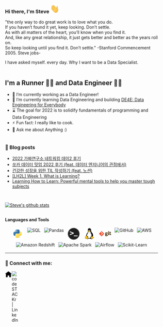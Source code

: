 ### Hi there, I'm Steve <img src="https://github.com/Steve-YJ/Steve-yj/blob/main/wave.gif" width="30" height="30">

"the only way to do great work is to love what you do.<br>
If you haven’t found it yet, keep looking. Don’t settle.<br>
As with all matters of the heart, you’ll know when you find it.<br>
And, like any great relationship, it just gets better and better as the years roll on.<br>
So keep looking until you find it. Don’t settle." -Stanford Commencement 2005. Steve jobs- <br>

I have asked myself. every day. Why I want to be a Data Specialist. 
<br></br>

## I'm a Runner 🏃🏻 and  Data Engineer 👨‍💻
- 🔭  I’m currently working as a Data Engineer!
- 🌱  I’m currently learning Data Engineering and building [DE4E: Data Engineering for Everybody](https://github.com/Pseudo-Lab/data-engineering-for-everybody)
- ⌛️  The goal for 2022 is to solidify fundamentals of programming and Data Engineering
- ⚡  Fun fact: I really like to cook. 
- 💬  Ask me about Anything :)
<br></br>

### 📗 Blog posts
<!-- BLOG-POST-LIST:START -->
- [2022 가짜연구소 네트워킹 데이2 후기](https://deepinsight.tistory.com/206)
- [쏘카 데이터 밋업 2022 후기 &lpar;feat. 데이터 엔지니어의 관점에서&rpar;](https://deepinsight.tistory.com/205)
- [건강한 성장을 위한 TIL 작성하기 &lpar;feat. 노션&rpar;](https://deepinsight.tistory.com/204)
- [[LH2L] Week 1. What is Learning?](https://deepinsight.tistory.com/199)
- [Learning How to Learn: Powerful mental tools to help you master tough subjects](https://deepinsight.tistory.com/197)
<!-- BLOG-POST-LIST:END -->
<br>

[![Steve's github stats](https://github-readme-stats.vercel.app/api?username=steve-yj&show_icons=true&theme=vue-dark)](https://github.com/steve-yj/github-readme-stats)<br></br>

**Languages and Tools** 
<p align="center">
<img src="https://raw.githubusercontent.com/github/explore/80688e429a7d4ef2fca1e82350fe8e3517d3494d/topics/python/python.png" alt="Python" height="40" style="vertical-align:top; margin:4px">
<img src="https://www.freelogovectors.net/wp-content/uploads/2022/03/azure_sql_managed_instance_freelogovectors.net_.png" alt="SQL" height="40" style="vertical-align:top; margin:4px">
<img src="https://spark.apache.org/images/pandas.png" alt="Pandas" height="40" style="vertical-align:top; margin:4px">
<img src="https://raw.githubusercontent.com/github/explore/80688e429a7d4ef2fca1e82350fe8e3517d3494d/topics/terminal/terminal.png" alt="Terminal" height="40" style="vertical-align:top; margin:4px">
<img src="https://raw.githubusercontent.com/github/explore/80688e429a7d4ef2fca1e82350fe8e3517d3494d/topics/linux/linux.png" alt="Linux" height="40" style="vertical-align:top; margin:4px">
<img src="https://raw.githubusercontent.com/github/explore/80688e429a7d4ef2fca1e82350fe8e3517d3494d/topics/git/git.png" alt="git" height="40" style="vertical-align:top; margin:4px">
<img src="https://camo.githubusercontent.com/d20181791a7d3716b202e8c3549c20cd5d435bb6bbb2556fbcf99f7841f48d5e/68747470733a2f2f63646e2d69636f6e732d706e672e666c617469636f6e2e636f6d2f3531322f353936382f353936383836362e706e67" alt="GitHub" height="40" style="vertical-align:top; margin:4px">
<img src="https://a0.awsstatic.com/libra-css/images/logos/aws_logo_smile_1200x630.png" alt="AWS" height="40" style="vertical-align:top; margin:4px">
<img src="https://airflow.apache.org/integration-logos/aws/Amazon-Redshift_light-bg@4x.png" alt="Amazon Redshift" height="40" style="vertical-align:top; margin:4px">
<img src="https://encrypted-tbn0.gstatic.com/images?q=tbn:ANd9GcQc_M-qh-y07JCyYibrRAPMRtsJ20lJzdQTIkUAgdVdgrMMh2yPKOcDecqRaKR2E3uTat4&usqp=CAU" alt="Apache Spark" height="40" style="vertical-align:top; margin:4px">
<img src="https://cwiki.apache.org/confluence/download/attachments/145723561/airflow_white_bg.png" alt="Airflow" height="40" style="vertical-align:top; margin:4px">
<img src="https://spark.apache.org/images/scikit-learn.png" alt="Scikit-Learn" height="40" style="vertical-align:top; margin:4px">
</p>

---
### 📩 Connect with me:

[<img align="left" alt="deepinsight.tisroty.com" width="22px" src="https://github.com/iconic/open-iconic/blob/master/svg/home.svg" />][website]
[<img align="left" alt="codeSTACKr | LinkedIn" width="22px" src="https://cdn.jsdelivr.net/npm/simple-icons@v3/icons/linkedin.svg" />][linkedin]


[profile]: https://www.notion.so/youngjoenlee/Steve-Lee-s-Portfolio-1425acd960b541c8a48adf8bb712c67e
[website]: https://deepinsight.tistory.com/
[linkedin]: https://www.linkedin.com/in/youngjeon-lee-50b033196/
[codewars]: https://www.codewars.com/users/Steve-Lee/stats
